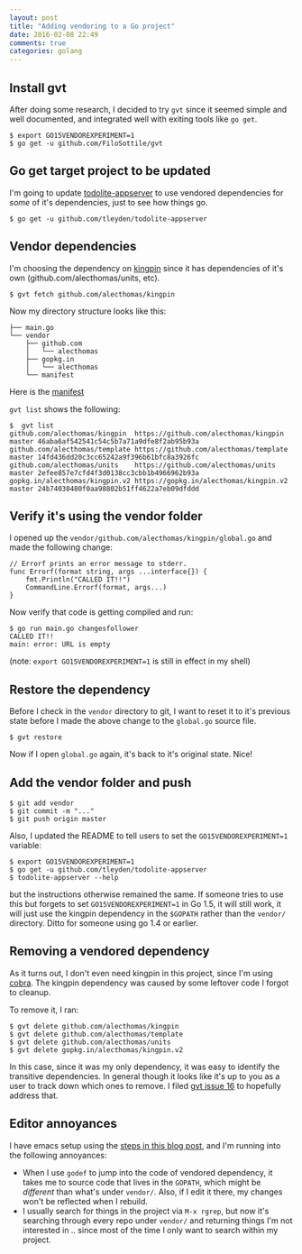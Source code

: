 ```yaml
---
layout: post
title: "Adding vendoring to a Go project"
date: 2016-02-08 22:49
comments: true
categories: golang
---
```


## Install gvt

After doing some research, I decided to try `gvt` since it seemed simple and well documented, and integrated well with exiting tools like `go get`.

```
$ export GO15VENDOREXPERIMENT=1
$ go get -u github.com/FiloSottile/gvt
```

## Go get target project to be updated

I'm going to update [todolite-appserver](https://github.com/tleyden/todolite-appserver) to use vendored dependencies for *some* of it's dependencies, just to see how things go.

```
$ go get -u github.com/tleyden/todolite-appserver
```

## Vendor dependencies

I'm choosing the dependency on [kingpin](github.com/alecthomas/kingpin) since it has dependencies of it's own (github.com/alecthomas/units, etc).

```
$ gvt fetch github.com/alecthomas/kingpin
```

Now my directory structure looks like this:

```
├── main.go
└── vendor
    ├── github.com
    │   └── alecthomas
    ├── gopkg.in
    │   └── alecthomas
    └── manifest
```

Here is the [manifest](https://gist.github.com/tleyden/60328c7e0fd778970314)

`gvt list` shows the following:

```
$  gvt list
github.com/alecthomas/kingpin  https://github.com/alecthomas/kingpin  master 46aba6af542541c54c5b7a71a9dfe8f2ab95b93a
github.com/alecthomas/template https://github.com/alecthomas/template master 14fd436dd20c3cc65242a9f396b61bfc8a3926fc
github.com/alecthomas/units    https://github.com/alecthomas/units    master 2efee857e7cfd4f3d0138cc3cbb1b4966962b93a
gopkg.in/alecthomas/kingpin.v2 https://gopkg.in/alecthomas/kingpin.v2 master 24b74030480f0aa98802b51ff4622a7eb09dfddd
```

## Verify it's using the vendor folder


I opened up the `vendor/github.com/alecthomas/kingpin/global.go` and made the following change:

```
// Errorf prints an error message to stderr.
func Errorf(format string, args ...interface{}) {
	fmt.Println("CALLED IT!!")
	CommandLine.Errorf(format, args...)
}
```

Now verify that code is getting compiled and run:

```
$ go run main.go changesfollower
CALLED IT!!
main: error: URL is empty
```

(note: `export GO15VENDOREXPERIMENT=1` is still in effect in my shell)

## Restore the dependency

Before I check in the `vendor` directory to git, I want to reset it to it's previous state before I made the above change to the `global.go` source file.

```
$ gvt restore
```

Now if I open `global.go` again, it's back to it's original state.  Nice!

## Add the vendor folder and push

```
$ git add vendor
$ git commit -m "..."
$ git push origin master
```

Also, I updated the README to tell users to set the `GO15VENDOREXPERIMENT=1` variable:


```
$ export GO15VENDOREXPERIMENT=1
$ go get -u github.com/tleyden/todolite-appserver
$ todolite-appserver --help
```

but the instructions otherwise remained the same.  If someone tries to use this but forgets to set `GO15VENDOREXPERIMENT=1` in Go 1.5, it will still work, it will just use the kingpin dependency in the `$GOPATH` rather than the `vendor/` directory.  Ditto for someone using go 1.4 or earlier.

## Removing a vendored dependency

As it turns out, I don't even need kingpin in this project, since I'm using [cobra](https://github.com/spf13/cobra).  The kingpin dependency was caused by some leftover code I forgot to cleanup.

To remove it, I ran:

```
$ gvt delete github.com/alecthomas/kingpin
$ gvt delete github.com/alecthomas/template
$ gvt delete github.com/alecthomas/units
$ gvt delete gopkg.in/alecthomas/kingpin.v2
```

In this case, since it was my only dependency, it was easy to identify the transitive dependencies.  In general though it looks like it's up to you as a user to track down which ones to remove.  I filed [gvt issue 16](https://github.com/FiloSottile/gvt/issues/16) to hopefully address that.

## Editor annoyances

I have emacs setup using the [steps in this blog post](http://tleyden.github.io/blog/2014/05/22/configure-emacs-as-a-go-editor-from-scratch/), and I'm running into the following annoyances:

* When I use `godef` to jump into the code of vendored dependency, it takes me to source code that lives in the `GOPATH`, which might be *different* than what's under `vendor/`.  Also, if I edit it there, my changes won't be reflected when I rebuild.
* I usually search for things in the project via `M-x rgrep`, but now it's searching through every repo under `vendor/` and returning things I'm not interested in .. since most of the time I only want to search within my project.



